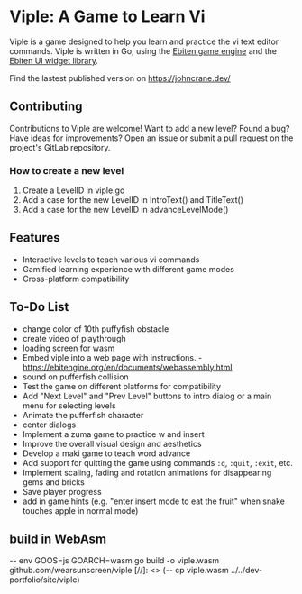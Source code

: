 # Viple: A Game to Learn Vi
Viple is a game designed to help you learn and practice the vi text editor commands. Viple is written in Go, using the [Ebiten game engine](https://ebitengine.org/) and the [Ebiten UI widget library](https://ebitenui.github.io/). 

Find the lastest published version on https://johncrane.dev/

## Contributing
Contributions to Viple are welcome! Want to add a new level? Found a bug? Have ideas for improvements? Open an issue or submit a pull request on the project's GitLab repository.

### How to create a new level
1. Create a LevelID in viple.go
1. Add a case for the new LevelID in IntroText() and TitleText()
1. Add a case for the new LevelID in advanceLevelMode()

## Features
- Interactive levels to teach various vi commands
- Gamified learning experience with different game modes
- Cross-platform compatibility

## To-Do List
- change color of 10th puffyfish obstacle
- create video of playthrough
- loading screen for wasm
- Embed viple into a web page with instructions. - https://ebitengine.org/en/documents/webassembly.html
- sound on pufferfish collision
- Test the game on different platforms for compatibility
- Add "Next Level" and "Prev Level" buttons to intro dialog or a main menu for selecting levels
- Animate the pufferfish character
- center dialogs
- Implement a zuma game to practice w and insert
- Improve the overall visual design and aesthetics
- Develop a maki game to teach word advance
- Add support for quitting the game using commands `:q`, `:quit`, `:exit`, etc.
- Implement scaling, fading and rotation animations for disappearing gems and bricks
- Save player progress
- add in game hints (e.g. "enter insert mode to eat the fruit" when snake touches apple in normal mode)

## build in WebAsm
-- env GOOS=js GOARCH=wasm go build -o viple.wasm github.com/wearsunscreen/viple
[//]: <> (-- cp viple.wasm ../../dev-portfolio/site/viple)


